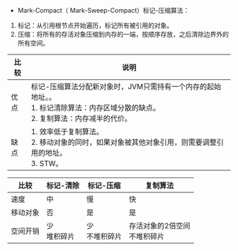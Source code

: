 - Mark-Compact（ Mark-Sweep-Compact）标记-压缩算法：

1. 标记：从引用根节点开始遍历，标记所有被引用的对象。
2. 压缩：将所有的存活对象压缩到内存的一端，按顺序存放，之后清除边界外的所有空间。

| 比较 | 说明                                                         |
| ---- | ------------------------------------------------------------ |
| 优点 | 标记-压缩算法分配新对象时，JVM只需持有一个内存的起始地址。。<br />1. 标记清除算法：内存区域分散的缺点。<br />2. 复制算法：内存减半的代价。 |
| 缺点 | 1. 效率低于复制算法。 <br />2. 移动对象的同时，如果对象被其他对象引用，则需要调整引用的地址。<br />3. STW。 |

| 比较     | 标记-清除        | 标记-压缩          | 复制算法                          |
| -------- | ---------------- | ------------------ | --------------------------------- |
| 速度     | 中               | 慢                 | 快                                |
| 移动对象 | 否               | 是                 | 是                                |
| 空间开销 | 少<br />堆积碎片 | 少<br />不堆积碎片 | 存活对象的2倍空间<br />不堆积碎片 |

